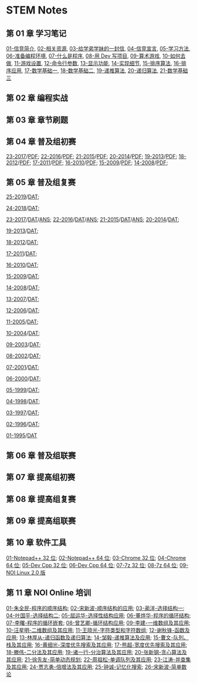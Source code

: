 # STEM Notes

## 第 01 章 学习笔记

[01-信竞简介](chapter-01-notes/00/1-intro.html),
[02-相关资源](chapter-01-notes/00/2-resource.html),
[03-给学弟学妹的一封信](chapter-01-notes/01/1-tong11.html),
[04-信竞宣言](chapter-01-notes/01/2-organ.html),
[05-学习方法](chapter-01-notes/02/1-method.html),
[06-准备编程环境](chapter-01-notes/02/2-devcpp.html),
[07-什么是程序](chapter-01-notes/03/1-program.html),
[08-用 Dev 写项目](chapter-01-notes/03/2-project.html),
[09-算术游戏](chapter-01-notes/04/1-game.html),
[10-如何去做](chapter-01-notes/04/2-core.html),
[11-游戏设置](chapter-01-notes/05/1-settings.html),
[12-命令行参数](chapter-01-notes/05/2-params.html),
[13-显示功能](chapter-01-notes/06/1-display.html),
[14-实现细节](chapter-01-notes/06/2-detail.html),
[15-排序算法](chapter-01-notes/07/1-sort.html),
[16-排序应用](chapter-01-notes/07/2-practice.html),
[17-数学基础一](chapter-01-notes/08/1-concept.html),
[18-数学基础二](chapter-01-notes/08/2-number.html),
[19-递推算法](chapter-01-notes/09/1-recurrence.html),
[20-递归算法](chapter-01-notes/09/2-recursion.html),
[21-数学基础三](chapter-01-notes/10/1-math.html)

## 第 02 章 编程实战
   

## 第 03 章 章节刷题
   
 

## 第 04 章 普及组初赛

[23-2017](chapter-04-junior-preliminary/23-C++2017-10-14.html)/[PDF](chapter-04-junior-preliminary/pdf/23-NOIP-2017-junior-C++.pdf);
[22-2016](chapter-04-junior-preliminary/22-C++2016-10-22.html)/[PDF](chapter-04-junior-preliminary/pdf/22-NOIP-2016-junior-C++.pdf);
[21-2015](chapter-04-junior-preliminary/21-C++2015-10-11.html)/[PDF](chapter-04-junior-preliminary/pdf/21-NOIP-2015-junior-C++.pdf);
[20-2014](chapter-04-junior-preliminary/20-C++2014-10-12.html)/[PDF](chapter-04-junior-preliminary/pdf/20-NOIP-2014-junior-C++.pdf);
[19-2013](chapter-04-junior-preliminary/19-C++2013-10-13.html)/[PDF](chapter-04-junior-preliminary/pdf/19-NOIP-2013-junior-C++.pdf);
[18-2012](chapter-04-junior-preliminary/18-C++2012-10-13.html)/[PDF](chapter-04-junior-preliminary/pdf/18-NOIP-2012-junior-C++.pdf);
[17-2011](chapter-04-junior-preliminary/17-C++2011-10-15.html)/[PDF](chapter-04-junior-preliminary/pdf/17-NOIP-2011-junior-C++.pdf);
[16-2010](chapter-04-junior-preliminary/16-C++2010-10-22.html)/[PDF](chapter-04-junior-preliminary/pdf/16-NOIP-2010-junior-C++.pdf);
[15-2009](chapter-04-junior-preliminary/15-C++2009-10-17.html)/[PDF](chapter-04-junior-preliminary/pdf/15-NOIP-2009-junior-C++.pdf);
[14-2008](chapter-04-junior-preliminary/14-C++2008-10-18.html)/[PDF](chapter-04-junior-preliminary/pdf/14-NOIP-2008-junior-C++.pdf);

## 第 05 章 普及组复赛
[25-2019](chapter-05-junior-repecharge/2019/junior-25-2019-C++.pdf)/[DAT](chapter-05-junior-repecharge/2019/junior-25-2019-data.zip);
<!-- /[ANS](chapter-05-junior-repecharge/2019/junior-25-2019-answer.html); -->
[24-2018](chapter-05-junior-repecharge/2018/junior-24-2018-C++.pdf)/[DAT](chapter-05-junior-repecharge/2018/junior-24-2018-data.zip);
<!-- /[ANS](chapter-05-junior-repecharge/2018/junior-24-2018-answer.html); -->
[23-2017](chapter-05-junior-repecharge/2017/junior-23-2017-C++.pdf)/[DAT](chapter-05-junior-repecharge/2017/junior-23-2017-data.zip)/[ANS](chapter-05-junior-repecharge/2017/junior-23-2017-answer.html);
[22-2016](chapter-05-junior-repecharge/2016/junior-22-2016-C++.pdf)/[DAT](chapter-05-junior-repecharge/2016/junior-22-2016-data.zip)/[ANS](chapter-05-junior-repecharge/2016/junior-22-2016-answer.html);
[21-2015](chapter-05-junior-repecharge/2015/junior-21-2015-C++.pdf)/[DAT](chapter-05-junior-repecharge/2015/junior-21-2015-data.zip)/[ANS](chapter-05-junior-repecharge/2015/junior-21-2015-answer.html);
[20-2014](chapter-05-junior-repecharge/2014/junior-20-2014-C++.pdf)/[DAT](chapter-05-junior-repecharge/2014/junior-20-2014-data.zip);
<!-- /[ANS](chapter-05-junior-repecharge/2014/junior-20-2014-answer.html); -->
[19-2013](chapter-05-junior-repecharge/2013/junior-19-2013-C++.pdf)/[DAT](chapter-05-junior-repecharge/2013/junior-19-2013-data.zip);
<!-- /[ANS](chapter-05-junior-repecharge/2013/junior-19-2013-answer.html); -->
[18-2012](chapter-05-junior-repecharge/2012/junior-18-2012-C++.pdf)/[DAT](chapter-05-junior-repecharge/2012/junior-18-2012-data.zip);
<!-- /[ANS](chapter-05-junior-repecharge/2012/junior-18-2012-answer.html); -->
[17-2011](chapter-05-junior-repecharge/2011/junior-17-2011-C++.pdf)/[DAT](chapter-05-junior-repecharge/2011/junior-17-2011-data.zip);
<!-- /[ANS](chapter-05-junior-repecharge/2011/junior-17-2011-answer.html); -->
[16-2010](chapter-05-junior-repecharge/2010/junior-16-2010-C++.pdf)/[DAT](chapter-05-junior-repecharge/2010/junior-16-2010-data.zip);
<!-- /[ANS](chapter-05-junior-repecharge/2010/junior-16-2010-answer.html); -->
[15-2009](chapter-05-junior-repecharge/2009/junior-15-2009-C++.pdf)/[DAT](chapter-05-junior-repecharge/2009/junior-15-2009-data.zip);
<!-- /[ANS](chapter-05-junior-repecharge/2009/junior-15-2009-answer.html); -->
[14-2008](chapter-05-junior-repecharge/2008/junior-14-2008-C++.pdf)/[DAT](chapter-05-junior-repecharge/2008/junior-14-2008-data.zip);
<!-- /[ANS](chapter-05-junior-repecharge/2008/junior-14-2008-answer.html); -->
[13-2007](chapter-05-junior-repecharge/2007/junior-13-2007-C++.pdf)/[DAT](chapter-05-junior-repecharge/2007/junior-13-2007-data.zip);
<!-- /[ANS](chapter-05-junior-repecharge/2007/junior-13-2007-answer.html)； -->
[12-2006](chapter-05-junior-repecharge/2006/junior-12-2006-C++.pdf)/[DAT](chapter-05-junior-repecharge/2006/junior-12-2006-data.zip);
<!-- /[ANS](chapter-05-junior-repecharge/2006/junior-12-2006-answer.html)； -->
[11-2005](chapter-05-junior-repecharge/2005/junior-11-2005-C++.pdf)/[DAT](chapter-05-junior-repecharge/2005/junior-11-2005-data.zip);
<!-- /[ANS](chapter-05-junior-repecharge/2005/junior-11-2005-answer.html)； -->
[10-2004](chapter-05-junior-repecharge/2004/junior-10-2004-C++.pdf)/[DAT](chapter-05-junior-repecharge/2004/junior-10-2004-data.zip);
<!-- /[ANS](chapter-05-junior-repecharge/2004/junior-10-2004-answer.html)； -->
[09-2003](chapter-05-junior-repecharge/2003/junior-09-2003-C++.pdf)/[DAT](chapter-05-junior-repecharge/2003/junior-09-2003-data.zip);
<!-- /[ANS](chapter-05-junior-repecharge/2003/junior-09-2003-answer.html)； -->
[08-2002](chapter-05-junior-repecharge/2002/junior-08-2002-C++.pdf)/[DAT](chapter-05-junior-repecharge/2002/junior-08-2002-data.zip);
<!-- /[ANS](chapter-05-junior-repecharge/2002/junior-08-2002-answer.html)； -->
[07-2001](chapter-05-junior-repecharge/2001/junior-07-2001-C++.pdf)/[DAT](chapter-05-junior-repecharge/2001/junior-07-2001-data.zip);
<!-- /[ANS](chapter-05-junior-repecharge/2001/junior-07-2001-answer.html)； -->
[06-2000](chapter-05-junior-repecharge/2000/junior-06-2000-C++.pdf)/[DAT](chapter-05-junior-repecharge/2000/junior-06-2000-data.zip);
<!-- /[ANS](chapter-05-junior-repecharge/2000/junior-06-2000-answer.html)； -->
[05-1999](chapter-05-junior-repecharge/1999/junior-05-1999-C++.pdf)/[DAT](chapter-05-junior-repecharge/1999/junior-05-1999-data.zip);
<!-- /[ANS](chapter-05-junior-repecharge/1999/junior-05-1999-answer.html)； -->
[04-1998](chapter-05-junior-repecharge/1998/junior-04-1998-C++.pdf)/[DAT](chapter-05-junior-repecharge/1998/junior-04-1998-data.zip);
<!-- /[ANS](chapter-05-junior-repecharge/1998/junior-04-1998-answer.html)； -->
[03-1997](chapter-05-junior-repecharge/1997/junior-03-1997-C++.pdf)/[DAT](chapter-05-junior-repecharge/1997/junior-03-1997-data.pdf);
<!-- /[ANS](chapter-05-junior-repecharge/1997/junior-03-1997-answer.html)； -->
[02-1996](chapter-05-junior-repecharge/1996/junior-02-1996-C++.pdf)/[DAT](chapter-05-junior-repecharge/1996/junior-02-1996-data.pdf);
<!-- /[ANS](chapter-05-junior-repecharge/1996/junior-02-1996-answer.html)； -->
[01-1995](chapter-05-junior-repecharge/1995/junior-01-1995-C++.pdf)/[DAT](chapter-05-junior-repecharge/1995/junior-01-1995-data.pdf)
<!-- /[ANS](chapter-05-junior-repecharge/1995/junior-01-1995-answer.html) -->

## 第 06 章 普及组联赛
   
 

## 第 07 章 提高组初赛
   
 

## 第 08 章 提高组复赛
   
  

## 第 09 章 提高组联赛
   
  

## 第 10 章  软件工具

[01-Notepad++ 32 位](chapter-10-tool/npp.8.4.4.Installer.exe);
[02-Notepad++ 64 位](chapter-10-tool/npp.8.4.4.Installer.x64.exe);
[03-Chrome 32 位](chapter-10-tool/ChromeStandaloneSetup.exe);
[04-Chrome 64 位](chapter-10-tool/ChromeStandaloneSetup64.exe);
[05-Dev Cpp 32 位](chapter-10-tool/Dev-Cpp-5.8.0-TDM-GCC-4.8.1-Portable.7z);
[06-Dev Cpp 64 位](chapter-10-tool/Dev-Cpp-5.11-TDM-GCC-x64-4.9.2-Portable.7z);
[07-7z 32 位](chapter-10-tool/7z2201.exe);
[08-7z 64 位](chatper-10-tool/7z2201-x64.exe);
[09-NOI Linux 2.0 版](https://noiresources.ccf.org.cn/ubuntu-noi-v2.0.iso)

## 第 11 章 NOI Online 培训 

[01-朱全民-程序的顺序结构](https://www.noi.cn/pxsp/2020-05-05/717287.shtml);
[02-宋新波-顺序结构的应用](https://www.noi.cn/pxsp/2020-05-05/717287.shtml);
[03-蔺洋-选择结构一](https://www.noi.cn/pxsp/2020-05-12/717292.shtml);
[04-叶国平-选择结构二](https://www.noi.cn/pxsp/2020-05-19/717293.shtml);
[05-屈运华-选择性结构应用](https://www.noi.cn/pxsp/2020-05-26/717294.shtml);
[06-董烨华-程序的循环结构](https://www.noi.cn/pxsp/2020-06-02/717295.shtml);
[07-李曙-程序的循环嵌套](https://www.noi.cn/pxsp/2020-06-09/717296.shtml);
[08-曾艺卿-循环结构应用](https://www.noi.cn/pxsp/2020-06-16/717297.shtml);
[09-李建-一维数组及其应用](https://www.noi.cn/pxsp/2020-06-23/717298.shtml);
[10-汪星明-二维数组及其应用](https://www.noi.cn/pxsp/2020-06-30/717299.shtml);
[11-王晓光-字符类型和字符数组](https://www.noi.cn/pxsp/2020-07-07/717300.shtml);
[12-谢秋锋-函数及应用](https://www.noi.cn/pxsp/2020-07-14/717301.shtml);
[13-林厚从-递归函数及递归算法](https://www.noi.cn/pxsp/2020-07-21/717302.shtml);
[14-邹毅-递推算法及应用](https://www.noi.cn/pxsp/2020-07-28/717303.shtml);
[15-曹文-队列、栈及其应用](https://www.noi.cn/pxsp/2020-08-04/717304.shtml);
[16-黄细光-深度优先搜索及其应用](https://www.noi.cn/pxsp/2020-08-11/717305.shtml);
[17-熊超-宽度优先搜索及其应用](https://www.noi.cn/pxsp/2020-08-18/717306.shtml);
[18-滕伟-二分法及其应用](https://www.noi.cn/pxsp/2020-10-27/717123.shtml);
[19-诸一行-分治算法及其应用](https://www.noi.cn/pxsp/2020-09-01/717307.shtml);
[20-张新钢-贪心算法及其应用](https://www.noi.cn/pxsp/2020-09-08/717308.shtml);
[21-徐先友-简单动态规划](https://www.noi.cn/pxsp/2020-09-15/717309.shtml);
[22-周祖松-单调队列及其应用](https://www.noi.cn/pxsp/2020-09-22/717311.shtml);
[23-江涛-并查集及其应用](https://www.noi.cn/pxsp/2020-09-29/717312.shtml);
[24-贾志勇-倍增法及其应用](https://www.noi.cn/pxsp/2020-10-06/717313.shtml);
[25-钟诚-记忆化搜索](https://www.noi.cn/pxsp/2020-10-13/717314.shtml);
[26-宋新波-简单数论](https://www.noi.cn/pxsp/2020-10-20/717315.shtml)
